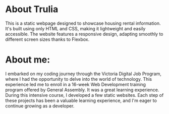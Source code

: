 # About Trulia

This is a static webpage designed to showcase housing rental information. It's built using only HTML and CSS, making it lightweight and easily accessible. The website features a responsive design, adapting smoothly to different screen sizes thanks to Flexbox.

# About me: 
I embarked on my coding journey through the Victoria Digital Job Program, where I had the opportunity to delve into the world of technology. This experience led me to enroll in a 16-week Web Development training program offered by General Assembly. It was a great learning experience. During this intensive course, I developed a few static websites.  Each step of these projects has been a valuable learning experience, and I'm eager to continue growing as a developer.


